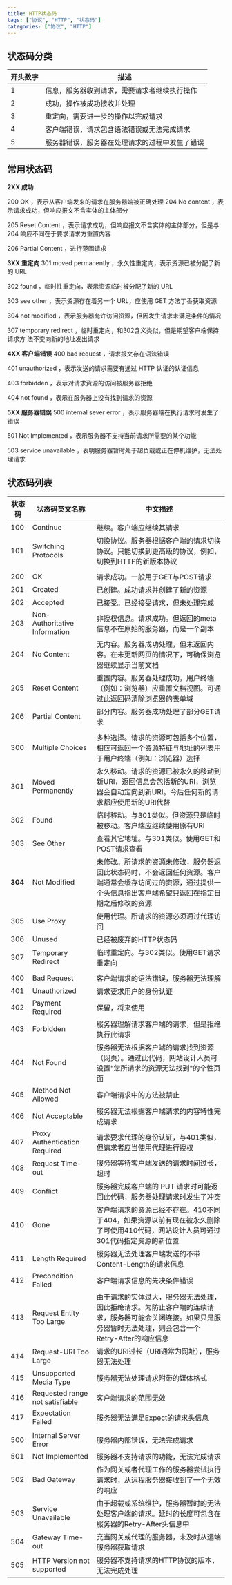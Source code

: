 ```yaml
---
title: HTTP状态码
tags: ["协议", "HTTP", "状态码"]
categories: ["协议", "HTTP"]
---
```


## 状态码分类

| 开头数字 | 描述                                           |
| -------- | ---------------------------------------------- |
| 1        | 信息，服务器收到请求，需要请求者继续执行操作   |
| 2        | 成功，操作被成功接收并处理                     |
| 3        | 重定向，需要进一步的操作以完成请求             |
| 4        | 客户端错误，请求包含语法错误或无法完成请求     |
| 5        | 服务器错误，服务器在处理请求的过程中发生了错误 |
<!--more-->

## 常用状态码

**2XX 成功**

200 OK ，表示从客户端发来的请求在服务器端被正确处理
204 No content ，表示请求成功，但响应报⽂不含实体的主体部分 

205 Reset Content ，表示请求成功，但响应报⽂不含实体的主体部分，但是与 204 响应不同在于要求请求⽅重置内容 

206 Partial Content ，进⾏范围请求

**3XX 重定向**
301 moved permanently ，永久性重定向，表示资源已被分配了新的 URL 

302 found ，临时性重定向，表示资源临时被分配了新的 URL 

303 see other ，表示资源存在着另⼀个 URL，应使⽤ GET ⽅法丁⾹获取资源 

304 not modified ，表示服务器允许访问资源，但因发⽣请求未满⾜条件的情况 

307 temporary redirect ，临时重定向，和302含义类似，但是期望客户端保持请求⽅ 法不变向新的地址发出请求

**4XX 客户端错误**
400 bad request ，请求报⽂存在语法错误 

401 unauthorized ，表示发送的请求需要有通过 HTTP 认证的认证信息 

403 forbidden ，表示对请求资源的访问被服务器拒绝 

404 not found ，表示在服务器上没有找到请求的资源

**5XX 服务器错误**
500 internal sever error ，表示服务器端在执⾏请求时发⽣了错误

 501 Not Implemented ，表示服务器不⽀持当前请求所需要的某个功能

 503 service unavailable ，表明服务器暂时处于超负载或正在停机维护，⽆法处理请求

## 状态码列表

| 状态码  | 状态码英文名称                  | 中文描述                                                     |
| ------- | ------------------------------- | ------------------------------------------------------------ |
| 100     | Continue                        | 继续。客户端应继续其请求                                     |
| 101     | Switching Protocols             | 切换协议。服务器根据客户端的请求切换协议。只能切换到更高级的协议，例如，切换到HTTP的新版本协议 |
|         |                                 |                                                              |
| 200     | OK                              | 请求成功。一般用于GET与POST请求                              |
| 201     | Created                         | 已创建。成功请求并创建了新的资源                             |
| 202     | Accepted                        | 已接受。已经接受请求，但未处理完成                           |
| 203     | Non-Authoritative Information   | 非授权信息。请求成功。但返回的meta信息不在原始的服务器，而是一个副本 |
| 204     | No Content                      | 无内容。服务器成功处理，但未返回内容。在未更新网页的情况下，可确保浏览器继续显示当前文档 |
| 205     | Reset Content                   | 重置内容。服务器处理成功，用户终端（例如：浏览器）应重置文档视图。可通过此返回码清除浏览器的表单域 |
| 206     | Partial Content                 | 部分内容。服务器成功处理了部分GET请求                        |
|         |                                 |                                                              |
| 300     | Multiple Choices                | 多种选择。请求的资源可包括多个位置，相应可返回一个资源特征与地址的列表用于用户终端（例如：浏览器）选择 |
| 301     | Moved Permanently               | 永久移动。请求的资源已被永久的移动到新URI，返回信息会包括新的URI，浏览器会自动定向到新URI。今后任何新的请求都应使用新的URI代替 |
| 302     | Found                           | 临时移动。与301类似。但资源只是临时被移动。客户端应继续使用原有URI |
| 303     | See Other                       | 查看其它地址。与301类似。使用GET和POST请求查看               |
| **304** | Not Modified                    | 未修改。所请求的资源未修改，服务器返回此状态码时，不会返回任何资源。客户端通常会缓存访问过的资源，通过提供一个头信息指出客户端希望只返回在指定日期之后修改的资源 |
| 305     | Use Proxy                       | 使用代理。所请求的资源必须通过代理访问                       |
| 306     | Unused                          | 已经被废弃的HTTP状态码                                       |
| 307     | Temporary Redirect              | 临时重定向。与302类似。使用GET请求重定向                     |
|         |                                 |                                                              |
| 400     | Bad Request                     | 客户端请求的语法错误，服务器无法理解                         |
| 401     | Unauthorized                    | 请求要求用户的身份认证                                       |
| 402     | Payment Required                | 保留，将来使用                                               |
| 403     | Forbidden                       | 服务器理解请求客户端的请求，但是拒绝执行此请求               |
| 404     | Not Found                       | 服务器无法根据客户端的请求找到资源（网页）。通过此代码，网站设计人员可设置"您所请求的资源无法找到"的个性页面 |
| 405     | Method Not Allowed              | 客户端请求中的方法被禁止                                     |
| 406     | Not Acceptable                  | 服务器无法根据客户端请求的内容特性完成请求                   |
| 407     | Proxy Authentication Required   | 请求要求代理的身份认证，与401类似，但请求者应当使用代理进行授权 |
| 408     | Request Time-out                | 服务器等待客户端发送的请求时间过长，超时                     |
| 409     | Conflict                        | 服务器完成客户端的 PUT 请求时可能返回此代码，服务器处理请求时发生了冲突 |
| 410     | Gone                            | 客户端请求的资源已经不存在。410不同于404，如果资源以前有现在被永久删除了可使用410代码，网站设计人员可通过301代码指定资源的新位置 |
| 411     | Length Required                 | 服务器无法处理客户端发送的不带Content-Length的请求信息       |
| 412     | Precondition Failed             | 客户端请求信息的先决条件错误                                 |
| 413     | Request Entity Too Large        | 由于请求的实体过大，服务器无法处理，因此拒绝请求。为防止客户端的连续请求，服务器可能会关闭连接。如果只是服务器暂时无法处理，则会包含一个Retry-After的响应信息 |
| 414     | Request-URI Too Large           | 请求的URI过长（URI通常为网址），服务器无法处理               |
| 415     | Unsupported Media Type          | 服务器无法处理请求附带的媒体格式                             |
| 416     | Requested range not satisfiable | 客户端请求的范围无效                                         |
| 417     | Expectation Failed              | 服务器无法满足Expect的请求头信息                             |
|         |                                 |                                                              |
| 500     | Internal Server Error           | 服务器内部错误，无法完成请求                                 |
| 501     | Not Implemented                 | 服务器不支持请求的功能，无法完成请求                         |
| 502     | Bad Gateway                     | 作为网关或者代理工作的服务器尝试执行请求时，从远程服务器接收到了一个无效的响应 |
| 503     | Service Unavailable             | 由于超载或系统维护，服务器暂时的无法处理客户端的请求。延时的长度可包含在服务器的Retry-After头信息中 |
| 504     | Gateway Time-out                | 充当网关或代理的服务器，未及时从远端服务器获取请求           |
| 505     | HTTP Version not supported      | 服务器不支持请求的HTTP协议的版本，无法完成处理               |



